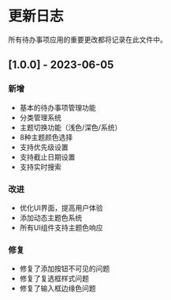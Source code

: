 # 更新日志

所有待办事项应用的重要更改都将记录在此文件中。

## [1.0.0] - 2023-06-05

### 新增

- 基本的待办事项管理功能
- 分类管理系统
- 主题切换功能（浅色/深色/系统）
- 8种主题颜色选择
- 支持优先级设置
- 支持截止日期设置
- 支持实时搜索

### 改进

- 优化UI界面，提高用户体验
- 添加动态主题色系统
- 所有UI组件支持主题色响应

### 修复

- 修复了添加按钮不可见的问题
- 修复了复选框样式问题
- 修复了输入框边缘色问题